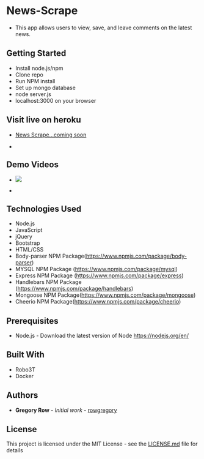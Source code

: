 # News-Scrape

 * This app allows users to view, save, and leave comments on the latest news.

## Getting Started

 * Install node.js/npm
 * Clone repo
 * Run NPM install
 * Set up mongo database
 * node server.js
 * localhost:3000 on your browser

## Visit live on heroku

 * [News Scrape...coming soon](https://rowgregory.github.io)

 * ![]()
     
## Demo Videos

 * ![](public/images/News-Scrape-Google-Chrome-10_19_2018-11_20_49-PM.gif?raw=true)

 * ![]()
 
## Technologies Used

 * Node.js
 * JavaScript
 * jQuery
 * Bootstrap
 * HTML/CSS
 * Body-parser NPM Package(https://www.npmjs.com/package/body-parser)
 * MYSQL NPM Package (https://www.npmjs.com/package/mysql)
 * Express NPM Package (https://www.npmjs.com/package/express)
 * Handlebars NPM Package (https://www.npmjs.com/package/handlebars)
 * Mongoose NPM Package(https://www.npmjs.com/package/mongoose)
 * Cheerio NPM Package(https://www.npmjs.com/package/cheerio)

## Prerequisites

 - Node.js - Download the latest version of Node https://nodejs.org/en/

## Built With

 * Robo3T
 * Docker

## Authors

 * **Gregory Row** - *Initial work* - [rowgregory](https://github.com/rowgregory)

## License

This project is licensed under the MIT License - see the [LICENSE.md](LICENSE.md) file for details

